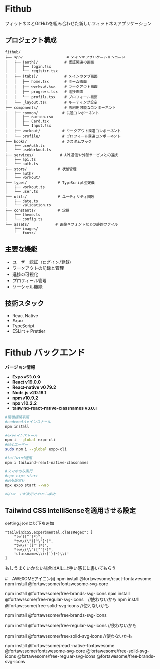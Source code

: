 # Fithub

フィットネスとGitHubを組み合わせた新しいフィットネスアプリケーション

## プロジェクト構成

```
fithub/
├── app/                    # メインのアプリケーションコード
│   ├── (auth)/            # 認証関連の画面
│   │   ├── login.tsx
│   │   └── register.tsx
│   ├── (tabs)/            # メインのタブ画面
│   │   ├── home.tsx       # ホーム画面
│   │   ├── workout.tsx    # ワークアウト画面
│   │   ├── progress.tsx   # 進捗画面
│   │   └── profile.tsx    # プロフィール画面
│   └── _layout.tsx        # ルーティング設定
├── components/            # 再利用可能なコンポーネント
│   ├── common/           # 共通コンポーネント
│   │   ├── Button.tsx
│   │   ├── Card.tsx
│   │   └── Input.tsx
│   ├── workout/          # ワークアウト関連コンポーネント
│   └── profile/          # プロフィール関連コンポーネント
├── hooks/                # カスタムフック
│   ├── useAuth.ts
│   └── useWorkout.ts
├── services/            # API通信や外部サービスとの連携
│   ├── api.ts
│   └── auth.ts
├── store/              # 状態管理
│   ├── auth/
│   └── workout/
├── types/              # TypeScript型定義
│   ├── workout.ts
│   └── user.ts
├── utils/              # ユーティリティ関数
│   ├── date.ts
│   └── validation.ts
├── constants/          # 定数
│   ├── theme.ts
│   └── config.ts
└── assets/            # 画像やフォントなどの静的ファイル
    ├── images/
    └── fonts/
```

## 主要な機能

- ユーザー認証（ログイン/登録）
- ワークアウトの記録と管理
- 進捗の可視化
- プロフィール管理
- ソーシャル機能

## 技術スタック

- React Native
- Expo
- TypeScript
- ESLint + Prettier

# Fithub バックエンド
**バージョン情報**

- **Expo v53.0.9**
- **React v19.0.0**
- **React-native v0.79.2**
- **Node.js v20.18.1**
- **npm v10.9.2**
- **npx v10.2.2**
- **tailwind-react-native-classnames v3.0.1**


```bash
#環境構築手順
#nodemoduleインストール
npm install 

#expoインストール
npm i --global expo-cli
#macユーザー
sudo npm i --global expo-cli

#tailwind適用
npm i tailwind-react-native-classnames

#スマホのみ実行
#npx expo start
#web版実行
npx expo start --web

#QRコードが表示されたら成功

```
## Tailwind CSS IntelliSenseを適用させる設定
setting.jsonに以下を追加

```
"tailwindCSS.experimental.classRegex": [
    "tw`([^`]*)",
    "tw\\(\"([^\"]*)",
    "tw\\('([^']*)",
    "tw\\(\\`([^`]*)",
    "classnames\\(([^)]*)\\)"
]
```
もしうまくいかない場合はAIに上手い感じに書いてもらう

#　AWESOMEアイコン用
npm install @fortawesome/react-fontawesome
npm install @fortawesome/fontawesome-svg-core

npm install @fortawesome/free-brands-svg-icons
npm install @fortawesome/free-regular-svg-icons　//使わないかも
npm install @fortawesome/free-solid-svg-icons    //使わないかも


npm install @fortawesome/free-brands-svg-icons

npm install @fortawesome/free-regular-svg-icons  //使わないかも

npm install @fortawesome/free-solid-svg-icons   //使わないかも

npm install @fortawesome/react-native-fontawesome @fortawesome/fontawesome-svg-core @fortawesome/free-solid-svg-icons @fortawesome/free-regular-svg-icons @fortawesome/free-brands-svg-icons

